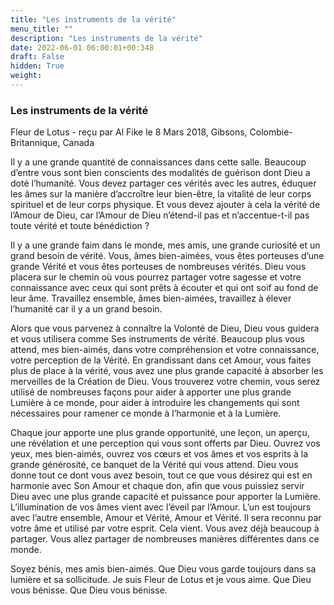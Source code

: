 ```yaml
---
title: "Les instruments de la vérité"
menu_title: ""
description: "Les instruments de la vérité"
date: 2022-06-01 06:00:01+00:348
draft: False
hidden: True
weight:
---
```

### Les instruments de la vérité

Fleur de Lotus - reçu par Al Fike le 8 Mars 2018, Gibsons, Colombie-Britannique, Canada

Il y a une grande quantité de connaissances dans cette salle. Beaucoup d’entre vous sont bien conscients des modalités de guérison dont Dieu a doté l’humanité. Vous devez partager ces vérités avec les autres, éduquer les âmes sur la manière d’accroître leur bien-être, la vitalité de leur corps spirituel et de leur corps physique. Et vous devez ajouter à cela la vérité de l’Amour de Dieu, car l’Amour de Dieu n’étend-il pas et n’accentue-t-il pas toute vérité et toute bénédiction ?

Il y a une grande faim dans le monde, mes amis, une grande curiosité et un grand besoin de vérité. Vous, âmes bien-aimées, vous êtes porteuses d’une grande Vérité et vous êtes porteuses de nombreuses vérités. Dieu vous placera sur le chemin où vous pourrez partager votre sagesse et votre connaissance avec ceux qui sont prêts à écouter et qui ont soif au fond de leur âme. Travaillez ensemble, âmes bien-aimées, travaillez à élever l’humanité car il y a un grand besoin.

Alors que vous parvenez à connaître la Volonté de Dieu, Dieu vous guidera et vous utilisera comme Ses instruments de vérité. Beaucoup plus vous attend, mes bien-aimés, dans votre compréhension et votre connaissance, votre perception de la Vérité. En grandissant dans cet Amour, vous faites plus de place à la vérité, vous avez une plus grande capacité à absorber les merveilles de la Création de Dieu. Vous trouverez votre chemin, vous serez utilisé de nombreuses façons pour aider à apporter une plus grande Lumière à ce monde, pour aider à introduire les changements qui sont nécessaires pour ramener ce monde à l’harmonie et à la Lumière.

Chaque jour apporte une plus grande opportunité, une leçon, un aperçu, une révélation et une perception qui vous sont offerts par Dieu. Ouvrez vos yeux, mes bien-aimés, ouvrez vos cœurs et vos âmes et vos esprits à la grande générosité, ce banquet de la Vérité qui vous attend. Dieu vous donne tout ce dont vous avez besoin, tout ce que vous désirez qui est en harmonie avec Son Amour et chaque don, afin que vous puissiez servir Dieu avec une plus grande capacité et puissance pour apporter la Lumière. L’illumination de vos âmes vient avec l’éveil par l’Amour. L’un est toujours avec l’autre ensemble, Amour et Vérité, Amour et Vérité. Il sera reconnu par votre âme et utilisé par votre esprit. Cela vient. Vous avez déjà beaucoup à partager. Vous allez partager de nombreuses manières différentes dans ce monde.

Soyez bénis, mes amis bien-aimés. Que Dieu vous garde toujours dans sa lumière et sa sollicitude. Je suis Fleur de Lotus et je vous aime. Que Dieu vous bénisse. Que Dieu vous bénisse.



